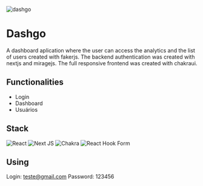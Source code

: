 ![dashgo](https://github.com/gabislera/Dashgo/assets/112272723/9940989d-d8e7-4649-8b61-986b4086545a)

# Dashgo

A dashboard aplication where the user can access the analytics and the list of users created with fakerjs. The backend authentication was created with nextjs and miragejs. The full responsive frontend was created with chakraui.


## Functionalities

- Login
- Dashboard
- Usuários


## Stack

![React](https://img.shields.io/badge/react-%2320232a.svg?style=for-the-badge&logo=react&logoColor=%2361DAFB)
![Next JS](https://img.shields.io/badge/Next-black?style=for-the-badge&logo=next.js&logoColor=white)
![Chakra](https://img.shields.io/badge/chakra-%234ED1C5.svg?style=for-the-badge&logo=chakraui&logoColor=white)
![React Hook Form](https://img.shields.io/badge/React%20Hook%20Form-%23EC5990.svg?style=for-the-badge&logo=reacthookform&logoColor=white)


## Using

Login: teste@gmail.com
Password: 123456

